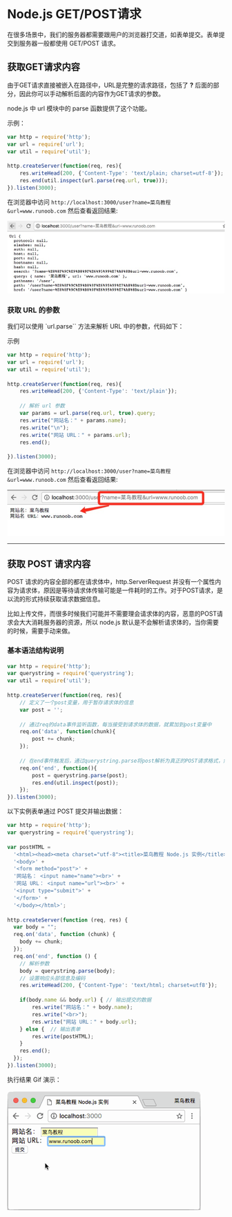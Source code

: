 # Node.js GET/POST请求

在很多场景中，我们的服务器都需要跟用户的浏览器打交道，如表单提交。表单提交到服务器一般都使用 GET/POST 请求。

## 获取GET请求内容

由于GET请求直接被嵌入在路径中，URL是完整的请求路径，包括了 **?** 后面的部分，因此你可以手动解析后面的内容作为GET请求的参数。

node.js 中 url 模块中的 parse 函数提供了这个功能。

示例：

```js
var http = require('http');
var url = require('url');
var util = require('util');
 
http.createServer(function(req, res){
    res.writeHead(200, {'Content-Type': 'text/plain; charset=utf-8'});
    res.end(util.inspect(url.parse(req.url, true)));
}).listen(3000);
```

在浏览器中访问 `http://localhost:3000/user?name=菜鸟教程&url=www.runoob.com` 然后查看返回结果:

![GET请求](GET请求结果.jpg)

### 获取 URL 的参数

我们可以使用 `url.parse`` 方法来解析 URL 中的参数，代码如下：

示例

```js
var http = require('http');
var url = require('url');
var util = require('util');
 
http.createServer(function(req, res){
    res.writeHead(200, {'Content-Type': 'text/plain'});
 
    // 解析 url 参数
    var params = url.parse(req.url, true).query;
    res.write("网站名：" + params.name);
    res.write("\n");
    res.write("网站 URL：" + params.url);
    res.end();
 
}).listen(3000);
```

在浏览器中访问 `http://localhost:3000/user?name=菜鸟教程&url=www.runoob.com` 然后查看返回结果:

![GET请求结果-参数](GET请求结果参数.jpg)

---

## 获取 POST 请求内容

POST 请求的内容全部的都在请求体中，http.ServerRequest 并没有一个属性内容为请求体，原因是等待请求体传输可能是一件耗时的工作。对于POST请求，是以流的形式持续获取请求数据信息。

比如上传文件，而很多时候我们可能并不需要理会请求体的内容，恶意的POST请求会大大消耗服务器的资源，所以 node.js 默认是不会解析请求体的，当你需要的时候，需要手动来做。

### 基本语法结构说明

```js
var http = require('http');
var querystring = require('querystring');
var util = require('util');
 
http.createServer(function(req, res){
    // 定义了一个post变量，用于暂存请求体的信息
    var post = '';     
 
    // 通过req的data事件监听函数，每当接受到请求体的数据，就累加到post变量中
    req.on('data', function(chunk){    
        post += chunk;
    });
 
    // 在end事件触发后，通过querystring.parse将post解析为真正的POST请求格式，然后向客户端返回。
    req.on('end', function(){    
        post = querystring.parse(post);
        res.end(util.inspect(post));
    });
}).listen(3000);
```

以下实例表单通过 POST 提交并输出数据：

```js
var http = require('http');
var querystring = require('querystring');
 
var postHTML = 
  '<html><head><meta charset="utf-8"><title>菜鸟教程 Node.js 实例</title></head>' +
  '<body>' +
  '<form method="post">' +
  '网站名： <input name="name"><br>' +
  '网站 URL： <input name="url"><br>' +
  '<input type="submit">' +
  '</form>' +
  '</body></html>';
 
http.createServer(function (req, res) {
  var body = "";
  req.on('data', function (chunk) {
    body += chunk;
  });
  req.on('end', function () {
    // 解析参数
    body = querystring.parse(body);
    // 设置响应头部信息及编码
    res.writeHead(200, {'Content-Type': 'text/html; charset=utf8'});
 
    if(body.name && body.url) { // 输出提交的数据
        res.write("网站名：" + body.name);
        res.write("<br>");
        res.write("网站 URL：" + body.url);
    } else {  // 输出表单
        res.write(postHTML);
    }
    res.end();
  });
}).listen(3000);
```

执行结果 Gif 演示：

![POST请求结果](POST请求结果.gif)
